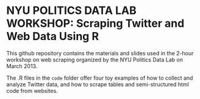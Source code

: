 NYU POLITICS DATA LAB WORKSHOP:
Scraping Twitter and Web Data Using R
=============

This github repository contains the materials and slides used in the 2-hour workshop on web scraping organized by the NYU Politics Data Lab on March 2013.

The .R files in the `code` folder offer four toy examples of how to collect and analyze Twitter data, and how to scrape tables and semi-structured html code from websites.